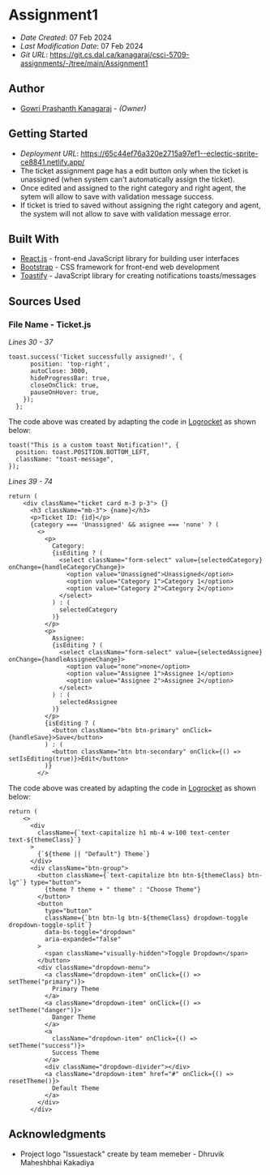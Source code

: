 # Assignment1

* *Date Created*: 07 Feb 2024
* *Last Modification Date*: 07 Feb 2024
* *Git URL*: <https://git.cs.dal.ca/kanagaraj/csci-5709-assignments/-/tree/main/Assignment1>

## Author

* [Gowri Prashanth Kanagaraj](gw351441@dal.ca) - *(Owner)*

## Getting Started

* *Deployment URL*:  <https://65c44ef76a320e2715a97ef1--eclectic-sprite-ce8841.netlify.app/>
* The ticket assignment page has a edit button only when the ticket is unassigned (when system can't automatically assign the ticket).
* Once edited and assigned to the right category and right agent, the sytem will allow to save with validation message success.
* If ticket is tried to saved without assigning the right category and agent, the system will not allow to save with validation message error.

## Built With

* [React.js](https://react.dev/) - front-end JavaScript library for building user interfaces
* [Bootstrap](https://www.npmjs.com/package/react-bootstrap) - CSS framework for front-end web development
* [Toastify](https://www.npmjs.com/package/react-toastify) - JavaScript library for creating notifications toasts/messages


## Sources Used

### File Name - Ticket.js

*Lines 30 - 37*

```
toast.success('Ticket successfully assigned!', {
      position: 'top-right',
      autoClose: 3000, 
      hideProgressBar: true,
      closeOnClick: true,
      pauseOnHover: true,
    });
  };

```

The code above was created by adapting the code in [Logrocket](https://blog.logrocket.com/using-react-toastify-style-toast-messages/) as shown below: 

```
toast("This is a custom toast Notification!", {
  position: toast.POSITION.BOTTOM_LEFT,
  className: "toast-message",
});

```

*Lines 39 - 74*

```
return (
    <div className="ticket card m-3 p-3"> {}
      <h3 className="mb-3"> {name}</h3>
      <p>Ticket ID: {id}</p>
      {category === 'Unassigned' && asignee === 'none' ? (
        <>
          <p>
            Category:
            {isEditing ? (
              <select className="form-select" value={selectedCategory} onChange={handleCategoryChange}>
                <option value="Unassigned">Unassigned</option>
                <option value="Category 1">Category 1</option>
                <option value="Category 2">Category 2</option>
              </select>
            ) : (
              selectedCategory
            )}
          </p>
          <p>
            Assignee:
            {isEditing ? (
              <select className="form-select" value={selectedAssignee} onChange={handleAssigneeChange}>
                <option value="none">none</option>
                <option value="Assignee 1">Assignee 1</option>
                <option value="Assignee 2">Assignee 2</option>
              </select>
            ) : (
              selectedAssignee
            )}
          </p>
          {isEditing ? (
            <button className="btn btn-primary" onClick={handleSave}>Save</button>
          ) : (
            <button className="btn btn-secondary" onClick={() => setIsEditing(true)}>Edit</button>
          )}
        </>

```

The code above was created by adapting the code in [Logrocket](https://blog.logrocket.com/using-bootstrap-react-tutorial-examples/) as shown below: 

```
return (
    <>
      <div
        className={`text-capitalize h1 mb-4 w-100 text-center text-${themeClass}`}
      >
        {`${theme || "Default"} Theme`}
      </div>
      <div className="btn-group">
        <button className={`text-capitalize btn btn-${themeClass} btn-lg"`} type="button">
          {theme ? theme + " theme" : "Choose Theme"}
        </button>
        <button
          type="button"
          className={`btn btn-lg btn-${themeClass} dropdown-toggle dropdown-toggle-split`}
          data-bs-toggle="dropdown"
          aria-expanded="false"
        >
          <span className="visually-hidden">Toggle Dropdown</span>
        </button>
        <div className="dropdown-menu">
          <a className="dropdown-item" onClick={() => setTheme("primary")}>
            Primary Theme
          </a>
          <a className="dropdown-item" onClick={() => setTheme("danger")}>
            Danger Theme
          </a>
          <a
            className="dropdown-item" onClick={() => setTheme("success")}>
            Success Theme
          </a>
          <div className="dropdown-divider"></div>
          <a className="dropdown-item" href="#" onClick={() => resetTheme()}>
            Default Theme
          </a>
        </div>
      </div>
```

## Acknowledgments

* Project logo "Issuestack" create by team memeber - Dhruvik Maheshbhai Kakadiya 
